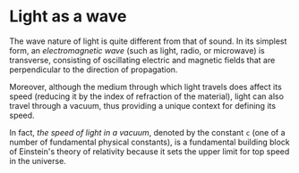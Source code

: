 # Light as a wave

The wave nature of light is quite different from that of sound. In its simplest form, an *electromagnetic wave* (such as light, radio, or microwave) is transverse, consisting of oscillating electric and magnetic fields that are perpendicular to the direction of propagation.

Moreover, although the medium through which light travels does affect its speed (reducing it by the index of refraction of the material), light can also travel through a vacuum, thus providing a unique context for defining its speed.

In fact, *the speed of light in a vacuum*, denoted by the constant `c` (one of a number of fundamental physical constants), is a fundamental building block of Einstein's theory of relativity because it sets the upper limit for top speed in the universe.
